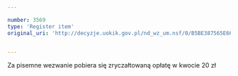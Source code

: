 ```yaml
---

number: 3569
type: 'Register item'
original_uri: 'http://decyzje.uokik.gov.pl/nd_wz_um.nsf/0/B5BE387565E66B64C1257A54003CE37F?OpenDocument'


---
```


Za pisemne wezwanie pobiera się zryczałtowaną opłatę w kwocie 20 zł
